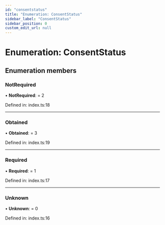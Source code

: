 ```yaml
---
id: "consentstatus"
title: "Enumeration: ConsentStatus"
sidebar_label: "ConsentStatus"
sidebar_position: 0
custom_edit_url: null
---
```


# Enumeration: ConsentStatus

## Enumeration members

### NotRequired

• **NotRequired**: = 2

Defined in: index.ts:18

___

### Obtained

• **Obtained**: = 3

Defined in: index.ts:19

___

### Required

• **Required**: = 1

Defined in: index.ts:17

___

### Unknown

• **Unknown**: = 0

Defined in: index.ts:16
